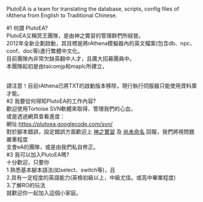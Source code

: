 PlutoEA is a team for translating the database, scripts, config files of rAthena from English to Traditional Chinese.

#1 何謂 PlutoEA?
<br />
PlutoEA又稱冥王團隊，是由神之實習的管理群們所經營。
<br />
2012年全新企劃啟動，其目標是將rAthena模擬器內的英文檔案(包含db、npc、conf、doc等)進行繁體中文化。
<br />
目前團隊內非常欠缺英翻中人才，且廣大招募團員中。
<br />
本團隊起初是由taicomjp和maplc所建立，
<br />

<br />
請注意！目前rAthena已將TXT的啟動版本移除，現行執行伺服器只能使用資料庫才能。
<br />
#2 我要從何得知PlutoEA的工作內容?
<br />
歡迎使用Tortoise SVN軟體來取得、管理我們的心血，
<br />
或是透過網頁查看進度：
<br />
網址:<a href='https://plutoea.googlecode.com/svn/'><a href='https://plutoea.googlecode.com/svn/'>https://plutoea.googlecode.com/svn/</a></a>
<br />
對於腳本錯誤，設定錯誤方面歡迎上 <a href='http://www.taicomjp.info/forum'>神之實習</a> 及 <a href='http://www.srogm.com/'>尚未命名</a> 回報，我們將視問題嚴重程度
<br />
支會eA的團隊，或是由我們私自修正。
<br />
#3 我可以加入PlutoEA嗎?
<br />
十分歡迎，只要你
<br />
1.熟悉基本腳本語法(如select、switch等)，且
<br />
2.具有一定程度的英語能力(英檢初級以上，中級尤佳。或高中畢業程度)
<br />
3.了解RO的玩法
<br />
就歡迎你一起加入這個小家庭。